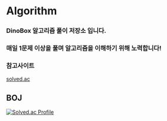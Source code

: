 # Algorithm

### DinoBox 알고리즘 풀이 저장소 입니다. 
### 매일 1문제 이상을 풀며 알고리즘을 이해하기 위해 노력합니다!

### 참고사이트
[solved.ac](https://solved.ac/profile/dinobox)

## BOJ

[![Solved.ac Profile](http://mazassumnida.wtf/api/v2/generate_badge?boj=dinobox)](https://solved.ac/dinobox/)
